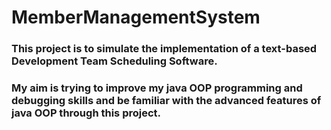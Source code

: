 # MemberManagementSystem
 
### This project  is to simulate the implementation of a text-based Development Team Scheduling Software.
### My aim is trying to improve my java OOP programming and debugging skills and be familiar with the advanced features of java OOP through this project.

